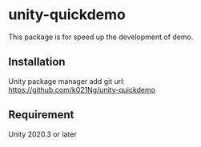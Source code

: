 # unity-quickdemo
This package is for speed up the development of demo.

## Installation
Unity package manager add git url:  
https://github.com/k021Ng/unity-quickdemo

## Requirement
Unity 2020.3 or later